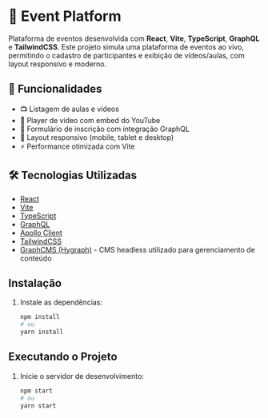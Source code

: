 # 📅 Event Platform

Plataforma de eventos desenvolvida com **React**, **Vite**, **TypeScript**, **GraphQL** e **TailwindCSS**. Este projeto simula uma plataforma de eventos ao vivo, permitindo o cadastro de participantes e exibição de vídeos/aulas, com layout responsivo e moderno.

## 🚀 Funcionalidades

- 📺 Listagem de aulas e vídeos
- 🎯 Player de vídeo com embed do YouTube
- 🧾 Formulário de inscrição com integração GraphQL
- 📱 Layout responsivo (mobile, tablet e desktop)
- ⚡ Performance otimizada com Vite

## 🛠️ Tecnologias Utilizadas

- [React](https://reactjs.org/)
- [Vite](https://vitejs.dev/)
- [TypeScript](https://www.typescriptlang.org/)
- [GraphQL](https://graphql.org/)
- [Apollo Client](https://www.apollographql.com/docs/react/)
- [TailwindCSS](https://tailwindcss.com/)
- [GraphCMS (Hygraph)](https://hygraph.com/) - CMS headless utilizado para gerenciamento de conteúdo

## Instalação

1. Instale as dependências:

   ```bash
   npm install
   # ou
   yarn install
   ```

## Executando o Projeto

1. Inicie o servidor de desenvolvimento:

   ```bash
   npm start
   # ou
   yarn start
   ```